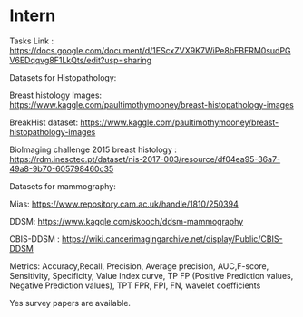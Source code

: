 # Intern
Tasks Link : https://docs.google.com/document/d/1EScxZVX9K7WiPe8bFBFRM0sudPGV6EDqqvg8F1LkQts/edit?usp=sharing

Datasets for Histopathology:

Breast histology Images: https://www.kaggle.com/paultimothymooney/breast-histopathology-images

BreakHist dataset: https://www.kaggle.com/paultimothymooney/breast-histopathology-images

BioImaging challenge 2015 breast histology : https://rdm.inesctec.pt/dataset/nis-2017-003/resource/df04ea95-36a7-49a8-9b70-605798460c35

Datasets for mammography:

Mias: https://www.repository.cam.ac.uk/handle/1810/250394

DDSM: https://www.kaggle.com/skooch/ddsm-mammography

CBIS-DDSM : https://wiki.cancerimagingarchive.net/display/Public/CBIS-DDSM

Metrics:
Accuracy,Recall, Precision, Average precision, AUC,F-score, Sensitivity, Specificity, Value Index curve, TP FP (Positive Prediction values, Negative Prediction values), TPT FPR, FPI, FN, wavelet coefficients

Yes survey papers are available.

